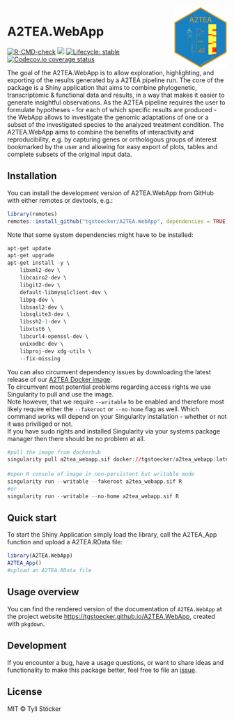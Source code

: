 
<img src="inst/webapp/www/a2tea_hexsticker.png" align="right" alt="" width="120" />

<!-- README.md is generated from README.Rmd. Please edit that file -->

# A2TEA.WebApp

<!-- badges: start -->

[![R-CMD-check](https://github.com/tgstoecker/A2TEA.WebApp/actions/workflows/R-CMD-check.yaml/badge.svg)](https://github.com/tgstoecker/A2TEA.WebApp/actions/workflows/R-CMD-check.yaml)
[![](https://img.shields.io/github/last-commit/tgstoecker/A2TEA.WebApp.svg)](https://github.com/tgstoecker/A2TEA.WebApp/commits/master)
[![Lifecycle:
stable](https://img.shields.io/badge/lifecycle-stable-brightgreen.svg)](https://www.tidyverse.org/lifecycle/#stable)
[![Codecov.io coverage
status](https://codecov.io/github/tgstoecker/A2TEA.WebApp/coverage.svg?branch=master)](https://codecov.io/github/tgstoecker/A2TEA.WebApp)
<!-- badges: end -->

The goal of the A2TEA.WebApp is to allow exploration, highlighting, and
exporting of the results generated by a A2TEA pipeline run. The core of
the package is a Shiny application that aims to combine phylogenetic,
transcriptomic & functional data and results, in a way that makes it
easier to generate insightful observations. As the A2TEA pipeline
requires the user to formulate hypotheses - for each of which specific
results are produced - the WebApp allows to investigate the genomic
adaptations of one or a subset of the investigated species to the
analyzed treatment condition. The A2TEA.WebApp aims to combine the
benefits of interactivity and reproducibility, e.g. by capturing genes
or orthologous groups of interest bookmarked by the user and allowing
for easy export of plots, tables and complete subsets of the original
input data.

## Installation

You can install the development version of A2TEA.WebApp from GitHub with
either remotes or devtools, e.g.:

``` r
library(remotes)
remotes::install_github("tgstoecker/A2TEA.WebApp", dependencies = TRUE, build_vignettes = TRUE)
```

Note that some system dependencies might have to be installed:

``` r
apt-get update
apt-get upgrade
apt-get install -y \
    libxml2-dev \
    libcairo2-dev \
    libgit2-dev \
    default-libmysqlclient-dev \
    libpq-dev \
    libsasl2-dev \
    libsqlite3-dev \
    libssh2-1-dev \
    libxtst6 \
    libcurl4-openssl-dev \
    unixodbc-dev \
    libproj-dev xdg-utils \
    --fix-missing
```

You can also circumvent dependency issues by downloading the latest
release of our [A2TEA Docker
image](https://hub.docker.com/repository/docker/tgstoecker/a2tea_webapp).  
To circumvent most potential problems regarding access rights we use
Singularity to pull and use the image.  
Note however, that we require `--writable` to be enabled and therefore
most likely require either the `--fakeroot` or `--no-home` flag as well.
Which command works will depend on your Singularity installation -
whether or not it was priviliged or not.  
If you have sudo rights and installed Singularity via your systems
package manager then there should be no problem at all.

``` r
#pull the image from dockerhub
singularity pull a2tea_webapp.sif docker://tgstoecker/a2tea_webapp:latest

#open R console of image in non-persistent but writable mode
singularity run --writable --fakeroot a2tea_webapp.sif R
#or
singularity run --writable --no-home a2tea_webapp.sif R
```

## Quick start

To start the Shiny Application simply load the library, call the
A2TEA_App function and upload a A2TEA.RData file:

``` r
library(A2TEA.WebApp)
A2TEA_App()
#upload an A2TEA.RData file
```

## Usage overview

You can find the rendered version of the documentation of `A2TEA.WebApp`
at the project website <https://tgstoecker.github.io/A2TEA.WebApp>,
created with `pkgdown`.

## Development

If you encounter a bug, have a usage questions, or want to share ideas
and functionality to make this package better, feel free to file an
[issue](https://github.com/tgstoecker/A2TEA.WebApp/issues).

## License

MIT © Tyll Stöcker
